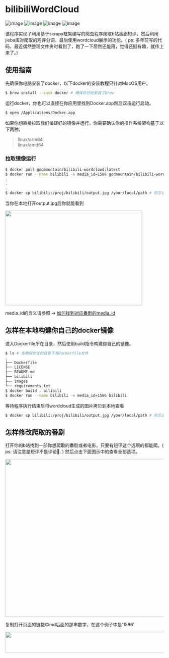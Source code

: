 # bilibiliWordCloud
![image](https://img.shields.io/github/actions/workflow/status/MGMCN/bilibiliWordCloud/release.yml?label=build&logo=github)
![image](https://img.shields.io/docker/pulls/godmountain/bilibili-wordcloud)
![image](https://img.shields.io/github/last-commit/MGMCN/bilibiliWordCloud?logo=github)
![image](https://img.shields.io/github/license/MGMCN/bilibiliWordCloud)  

该程序实现了利用基于scrapy框架编写的爬虫程序爬取b站番剧短评，然后利用jieba库对爬取的短评分词，最后使用wordcloud展示的功能。( ps: 多年前写的代码，最近偶然整理文件夹时看到了，跑了一下居然还能用，觉得还挺有趣，就传上来了。)
## 使用指南
先确保你电脑安装了docker，以下docker的安装教程只针对MacOS用户。
```Bash
$ brew install --cask docker # 确保你已经安装了brew 
```
运行docker，你也可以直接在你应用里找到Docker.app然后双击运行启动。
```Bash
$ open /Applications/Docker.app
```
如果你想直接拉取我们编译好的镜像并运行，你需要确认你的操作系统架构基于以下两种。
> linux/arm64  
> linux/amd64
### 拉取镜像运行
```Bash
$ docker pull godmountain/bilibili-wordcloud:latest
$ docker run --name bilibili -e media_id=1586 godmountain/bilibili-wordcloud:latest # media_id参数指定了爬取番剧
.
.
.
$ docker cp bilibili:/proj/bilibili/output.jpg /your/local/path # 别忘记了修改后面这个路径
```
当你在本地打开output.jpg后你就能看到  

<img src="https://github.com/MGMCN/bilibiliWordCloud/blob/main/bilibili/output.jpg" width = "435" height = "300"/>  

media_id的含义请参照 -> [如何找到对应番剧的media_id](#mediaid)
## 怎样在本地构建你自己的docker镜像
进入Dockerfile所在目录，然后使用build指令构建你自己的镜像。
```Bash
$ ls # 先确保你在的目录下有Dockerfile文件
.
├── Dockerfile
├── LICENSE
├── README.md
├── bilibili
├── images
└── requirements.txt
$ docker build . bilibili
$ docker run --name bilibili -e media_id=1586 bilibili
```
等待程序执行结束后将wordcloud生成的图片拷贝到本地查看
```Bash
$ docker cp bilibili:/proj/bilibili/output.jpg /your/local/path # 别忘记了修改后面这个路径
```

## <a name="mediaid">怎样修改爬取的番剧</a>

打开你的b站找到一部你想爬取的番剧或者电影，只要有短评这个选项的都能爬。( ps: 请注意是短评不是评论🤪. ) 然后点击下面图示中的查看全部选项。   

<img src="./images/page.png" width = "1140" height = "500"/>  

复制打开页面的链接中md后面的那串数字，在这个例子中是'1586'

<img src="./images/link.png" width = "790" height = "66"/>  





